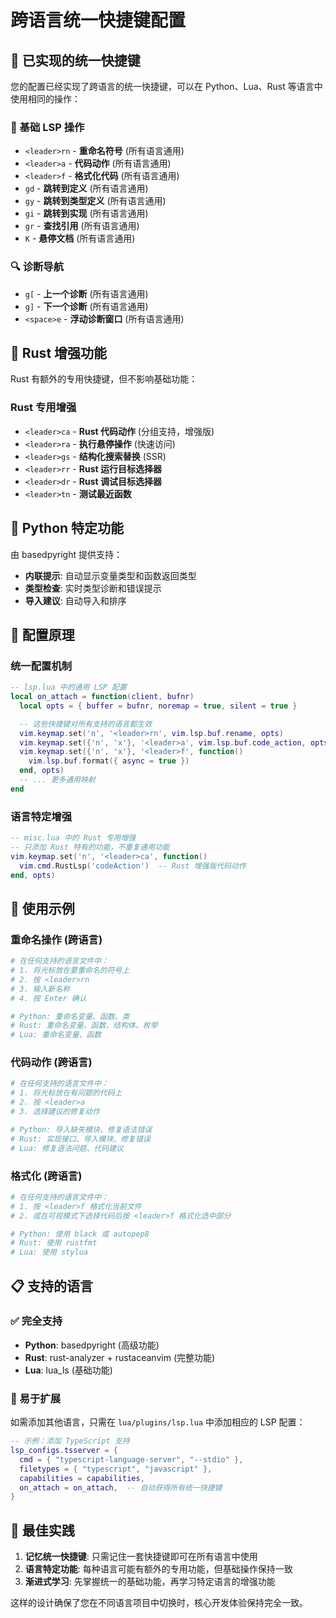 # 跨语言统一快捷键配置

## 🎯 已实现的统一快捷键

您的配置已经实现了跨语言的统一快捷键，可以在 Python、Lua、Rust 等语言中使用相同的操作：

### 📝 基础 LSP 操作
- `<leader>rn` - **重命名符号** (所有语言通用)
- `<leader>a` - **代码动作** (所有语言通用)
- `<leader>f` - **格式化代码** (所有语言通用)
- `gd` - **跳转到定义** (所有语言通用)
- `gy` - **跳转到类型定义** (所有语言通用)
- `gi` - **跳转到实现** (所有语言通用)
- `gr` - **查找引用** (所有语言通用)
- `K` - **悬停文档** (所有语言通用)

### 🔍 诊断导航
- `g[` - **上一个诊断** (所有语言通用)
- `g]` - **下一个诊断** (所有语言通用)
- `<space>e` - **浮动诊断窗口** (所有语言通用)

## 🦀 Rust 增强功能

Rust 有额外的专用快捷键，但不影响基础功能：

### Rust 专用增强
- `<leader>ca` - **Rust 代码动作** (分组支持，增强版)
- `<leader>ra` - **执行悬停操作** (快速访问)
- `<leader>gs` - **结构化搜索替换** (SSR)
- `<leader>rr` - **Rust 运行目标选择器**
- `<leader>dr` - **Rust 调试目标选择器**
- `<leader>tn` - **测试最近函数**

## 🐍 Python 特定功能

由 basedpyright 提供支持：
- **内联提示**: 自动显示变量类型和函数返回类型
- **类型检查**: 实时类型诊断和错误提示
- **导入建议**: 自动导入和排序

## 🔧 配置原理

### 统一配置机制
```lua
-- lsp.lua 中的通用 LSP 配置
local on_attach = function(client, bufnr)
  local opts = { buffer = bufnr, noremap = true, silent = true }

  -- 这些快捷键对所有支持的语言都生效
  vim.keymap.set('n', '<leader>rn', vim.lsp.buf.rename, opts)
  vim.keymap.set({'n', 'x'}, '<leader>a', vim.lsp.buf.code_action, opts)
  vim.keymap.set({'n', 'x'}, '<leader>f', function()
    vim.lsp.buf.format({ async = true })
  end, opts)
  -- ... 更多通用映射
end
```

### 语言特定增强
```lua
-- misc.lua 中的 Rust 专用增强
-- 只添加 Rust 特有的功能，不重复通用功能
vim.keymap.set('n', '<leader>ca', function()
  vim.cmd.RustLsp('codeAction')  -- Rust 增强版代码动作
end, opts)
```

## 🚀 使用示例

### 重命名操作 (跨语言)
```bash
# 在任何支持的语言文件中：
# 1. 将光标放在要重命名的符号上
# 2. 按 <leader>rn
# 3. 输入新名称
# 4. 按 Enter 确认

# Python: 重命名变量、函数、类
# Rust: 重命名变量、函数、结构体、枚举
# Lua: 重命名变量、函数
```

### 代码动作 (跨语言)
```bash
# 在任何支持的语言文件中：
# 1. 将光标放在有问题的代码上
# 2. 按 <leader>a
# 3. 选择建议的修复动作

# Python: 导入缺失模块、修复语法错误
# Rust: 实现接口、导入模块、修复错误
# Lua: 修复语法问题、代码建议
```

### 格式化 (跨语言)
```bash
# 在任何支持的语言文件中：
# 1. 按 <leader>f 格式化当前文件
# 2. 或在可视模式下选择代码后按 <leader>f 格式化选中部分

# Python: 使用 black 或 autopep8
# Rust: 使用 rustfmt
# Lua: 使用 stylua
```

## 📋 支持的语言

### ✅ 完全支持
- **Python**: basedpyright (高级功能)
- **Rust**: rust-analyzer + rustaceanvim (完整功能)
- **Lua**: lua_ls (基础功能)

### 🔄 易于扩展
如需添加其他语言，只需在 `lua/plugins/lsp.lua` 中添加相应的 LSP 配置：

```lua
-- 示例：添加 TypeScript 支持
lsp_configs.tsserver = {
  cmd = { "typescript-language-server", "--stdio" },
  filetypes = { "typescript", "javascript" },
  capabilities = capabilities,
  on_attach = on_attach,  -- 自动获得所有统一快捷键
}
```

## 🎨 最佳实践

1. **记忆统一快捷键**: 只需记住一套快捷键即可在所有语言中使用
2. **语言特定功能**: 每种语言可能有额外的专用功能，但基础操作保持一致
3. **渐进式学习**: 先掌握统一的基础功能，再学习特定语言的增强功能

这样的设计确保了您在不同语言项目中切换时，核心开发体验保持完全一致。